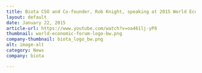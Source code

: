 ```yaml
---
title: Biota CSO and Co-founder, Rob Knight, speaking at 2015 World Economic Forum in Davos
layout: default
date: January 22, 2015
article-url: https://www.youtube.com/watch?v=oa461lj-yP8
thumbnail: world-economic-forum-logo-bw.png
company-thumbnail: biota_logo_bw.png
alt: image-alt
category: News
company: biota

---
```


